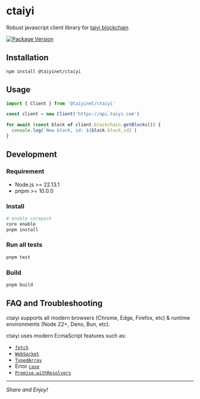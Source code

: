 # ctaiyi

Robust javascript client library for [taiyi blockchain](https://github.com/hongzhongx/taiyi)

[![Package Version](https://img.shields.io/npm/v/@taiyinet/ctaiyi.svg?style=flat-square)](https://www.npmjs.com/package/@taiyinet/ctaiyi)

## Installation

```
npm install @taiyinet/ctaiyi
```

## Usage

```typescript
import { Client } from '@taiyinet/ctaiyi'

const client = new Client('https://api.taiyi.com')

for await (const block of client.blockchain.getBlocks()) {
  console.log(`New block, id: ${block.block_id}`)
}
```

## Development

### Requirement

- Node.js >= 22.13.1
- pnpm >= 10.0.0

### Install

```bash
# enable corepack
core enable
pnpm install
```

### Run all tests

```bash
pnpm test
```

### Build

```bash
pnpm build
```

## FAQ and Troubleshooting

ctaiyi supports all modern browsers (Chrome, Edge, Firefox, etc) & runtime environments (Node 22+, Deno, Bun, etc).

ctaiyi uses modern EcmaScript features such as:

- [`fetch`](https://developer.mozilla.org/docs/Web/API/Fetch_API)
- [`WebSocket`](https://developer.mozilla.org/docs/Web/API/WebSocket)
- [`TypedArray`](https://developer.mozilla.org/docs/Web/JavaScript/Reference/Global_Objects/TypedArray)
- Error [`case`](https://developer.mozilla.org/docs/Web/JavaScript/Reference/Global_Objects/Error/cause)
- [`Promise.withResolvers`](https://developer.mozilla.org/docs/Web/JavaScript/Reference/Global_Objects/Promise/withResolvers)

---

*Share and Enjoy!*
